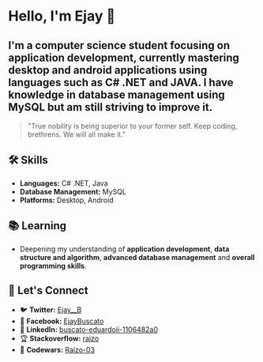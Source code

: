 # Hello, I'm Ejay 👋

## I'm a computer science student focusing on application development, currently mastering **desktop and android applications** using languages such as **C# .NET** and **JAVA**. I have knowledge in database management using **MySQL** but am still striving to improve it.

> "True nobility is being superior to your former self. Keep coding, brethrens. We will all make it."

## 🛠 Skills
- **Languages:** C# .NET, Java
- **Database Management:** MySQL
- **Platforms:** Desktop, Android

## 📚 Learning

- Deepening my understanding of **application development**, **data structure and algorithm**, **advanced database management** and **overall programming skills**.

## 🤝 Let's Connect

- 🐦 **Twitter:** [Ejay__B](https://twitter.com/Ejay__B)
- 📘 **Facebook:** [EjayBuscato](https://www.facebook.com/EjayBuscato)
- 🔗 **LinkedIn:** [buscato-eduardoii-1106482a0](https://www.linkedin.com/in/buscato-eduardoii-1106482a0/)
- 🏆 **Stackoverflow:** [raizo](https://stackoverflow.com/users/23072251/raizo)
- 🧩 **Codewars:** [Raizo-03](https://www.codewars.com/users/Raizo-03)


